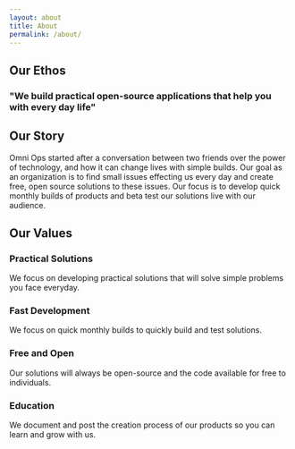 ```yaml
---
layout: about
title: About
permalink: /about/
---
```


## Our Ethos
### "We build practical open-source applications that help you with every day life" 

## Our Story
Omni Ops started after a conversation between two friends over the power of technology, and how it can change lives with simple builds. 
Our goal as an organization is to find small issues effecting us every day and create free, open source solutions to these issues. Our focus is to develop quick monthly builds of products and beta test our solutions live with our audience. 

## Our Values
### Practical Solutions
We focus on developing practical solutions that will solve simple problems you face everyday.
### Fast Development 
We focus on quick monthly builds to quickly build and test solutions.  
### Free and Open
Our solutions will always be open-source and the code available for free to individuals.
### Education
We document and post the creation process of our products so you can learn and grow with us.